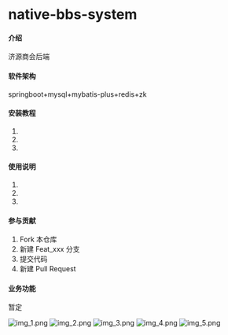 # native-bbs-system

#### 介绍
济源商会后端


#### 软件架构
springboot+mysql+mybatis-plus+redis+zk


#### 安装教程

1.  
2.  
3.  

#### 使用说明

1.  
2.  
3.  

#### 参与贡献

1.  Fork 本仓库
2.  新建 Feat_xxx 分支
3.  提交代码
4.  新建 Pull Request


#### 业务功能
暂定

![img_1.png](img_1.png)
![img_2.png](img_2.png)
![img_3.png](img_3.png)
![img_4.png](img_4.png)
![img_5.png](img_5.png)